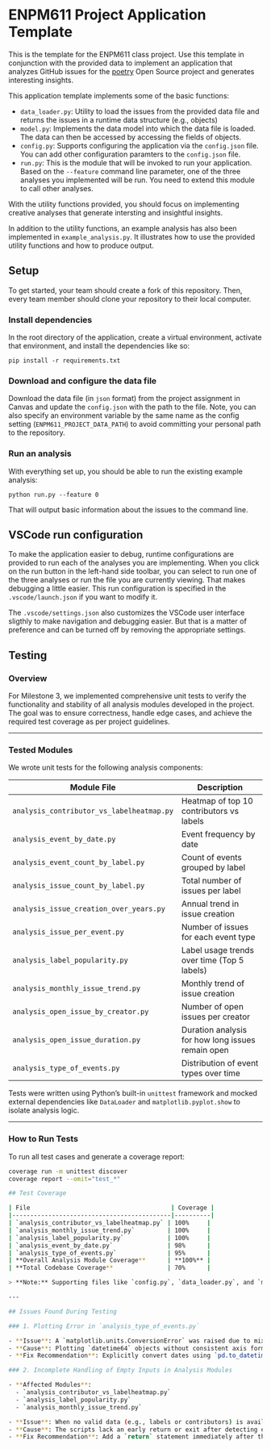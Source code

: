 # ENPM611 Project Application Template

This is the template for the ENPM611 class project. Use this template in conjunction with the provided data to implement an application that analyzes GitHub issues for the [poetry](https://github.com/python-poetry/poetry/issues) Open Source project and generates interesting insights.

This application template implements some of the basic functions:

- `data_loader.py`: Utility to load the issues from the provided data file and returns the issues in a runtime data structure (e.g., objects)
- `model.py`: Implements the data model into which the data file is loaded. The data can then be accessed by accessing the fields of objects.
- `config.py`: Supports configuring the application via the `config.json` file. You can add other configuration paramters to the `config.json` file.
- `run.py`: This is the module that will be invoked to run your application. Based on the `--feature` command line parameter, one of the three analyses you implemented will be run. You need to extend this module to call other analyses.

With the utility functions provided, you should focus on implementing creative analyses that generate intersting and insightful insights.

In addition to the utility functions, an example analysis has also been implemented in `example_analysis.py`. It illustrates how to use the provided utility functions and how to produce output.

## Setup

To get started, your team should create a fork of this repository. Then, every team member should clone your repository to their local computer. 


### Install dependencies

In the root directory of the application, create a virtual environment, activate that environment, and install the dependencies like so:

```
pip install -r requirements.txt
```

### Download and configure the data file

Download the data file (in `json` format) from the project assignment in Canvas and update the `config.json` with the path to the file. Note, you can also specify an environment variable by the same name as the config setting (`ENPM611_PROJECT_DATA_PATH`) to avoid committing your personal path to the repository.


### Run an analysis

With everything set up, you should be able to run the existing example analysis:

```
python run.py --feature 0
```

That will output basic information about the issues to the command line.


## VSCode run configuration

To make the application easier to debug, runtime configurations are provided to run each of the analyses you are implementing. When you click on the run button in the left-hand side toolbar, you can select to run one of the three analyses or run the file you are currently viewing. That makes debugging a little easier. This run configuration is specified in the `.vscode/launch.json` if you want to modify it.

The `.vscode/settings.json` also customizes the VSCode user interface sligthly to make navigation and debugging easier. But that is a matter of preference and can be turned off by removing the appropriate settings.

## Testing

### Overview

For Milestone 3, we implemented comprehensive unit tests to verify the functionality and stability of all analysis modules developed in the project. The goal was to ensure correctness, handle edge cases, and achieve the required test coverage as per project guidelines.

---

### Tested Modules

We wrote unit tests for the following analysis components:

| Module File                               | Description                                              |
|-------------------------------------------|----------------------------------------------------------|
| `analysis_contributor_vs_labelheatmap.py` | Heatmap of top 10 contributors vs labels                |
| `analysis_event_by_date.py`               | Event frequency by date                                 |
| `analysis_event_count_by_label.py`        | Count of events grouped by label                        |
| `analysis_issue_count_by_label.py`        | Total number of issues per label                        |
| `analysis_issue_creation_over_years.py`   | Annual trend in issue creation                          |
| `analysis_issue_per_event.py`             | Number of issues for each event type                    |
| `analysis_label_popularity.py`            | Label usage trends over time (Top 5 labels)             |
| `analysis_monthly_issue_trend.py`         | Monthly trend of issue creation                         |
| `analysis_open_issue_by_creator.py`       | Number of open issues per creator                       |
| `analysis_open_issue_duration.py`         | Duration analysis for how long issues remain open       |
| `analysis_type_of_events.py`              | Distribution of event types over time                   |

Tests were written using Python’s built-in `unittest` framework and mocked external dependencies like `DataLoader` and `matplotlib.pyplot.show` to isolate analysis logic.

---


### How to Run Tests

To run all test cases and generate a coverage report:

```bash
coverage run -m unittest discover
coverage report --omit="test_*"

## Test Coverage

| File                                       | Coverage |
|--------------------------------------------|----------|
| `analysis_contributor_vs_labelheatmap.py` | 100%     |
| `analysis_monthly_issue_trend.py`         | 100%     |
| `analysis_label_popularity.py`            | 100%     |
| `analysis_event_by_date.py`               | 98%      |
| `analysis_type_of_events.py`              | 95%      |
| **Overall Analysis Module Coverage**      | **100%** |
| **Total Codebase Coverage**               | 70%      |

> **Note:** Supporting files like `config.py`, `data_loader.py`, and `model.py` were not directly tested but were mocked to support analysis module testing.

---

## Issues Found During Testing

### 1. Plotting Error in `analysis_type_of_events.py`

- **Issue**: A `matplotlib.units.ConversionError` was raised due to mixing incompatible datetime formats on the x-axis.
- **Cause**: Plotting `datetime64` objects without consistent axis formatting.
- **Fix Recommendation**: Explicitly convert dates using `pd.to_datetime()` or `.strftime('%Y-%m')`.

### 2. Incomplete Handling of Empty Inputs in Analysis Modules

- **Affected Modules**:
  - `analysis_contributor_vs_labelheatmap.py`
  - `analysis_label_popularity.py`
  - `analysis_monthly_issue_trend.py`

- **Issue**: When no valid data (e.g., labels or contributors) is available, the modules print a message but may continue executing and attempt to plot empty or misleading visuals.
- **Cause**: The scripts lack an early return or exit after detecting empty data scenarios.
- **Fix Recommendation**: Add a `return` statement immediately after the "No data found" message to halt execution cleanly and avoid unnecessary plotting.


